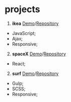 # projects
1. **ikea** [Demo](https://leonidlukin.github.io/Ikea/)/[Repository](https://github.com/LeonidLukin/Ikea)
  - JavaScript;
  - Ajax;
  - Responsive;
2. **spaceX** [Demo](https://leonidlukin.github.io/SpaceX/)/[Repository](https://github.com/LeonidLukin/SpaceX)
  - React;
2. **surf** [Demo](https://leonidlukin.github.io/surf/app/index.html)/[Repository](https://github.com/LeonidLukin/surf)
  - Gulp;
  - SCSS;
  - Responsive;


